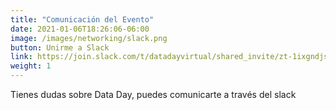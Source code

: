 ```yaml
---
title: "Comunicación del Evento"
date: 2021-01-06T18:26:06-06:00
image: /images/networking/slack.png
button: Unirme a Slack
link: https://join.slack.com/t/datadayvirtual/shared_invite/zt-1ixgndjs1-p9wxroEZN1liSmGRbpyQmQ
weight: 1
---
```


Tienes dudas sobre Data Day, puedes comunicarte a través del slack